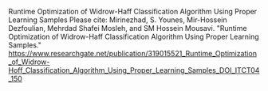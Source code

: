 Runtime Optimization of Widrow-Haff Classification Algorithm Using Proper Learning Samples 
Please cite: 
Mirinezhad, S. Younes, Mir-Hossein Dezfoulian, Mehrdad Shafei Mosleh, and SM Hossein Mousavi. "Runtime Optimization of Widrow-Haff Classification Algorithm Using Proper Learning Samples." 
https://www.researchgate.net/publication/319015521_Runtime_Optimization_of_Widrow-Hoff_Classification_Algorithm_Using_Proper_Learning_Samples_DOI_ITCT04_150
